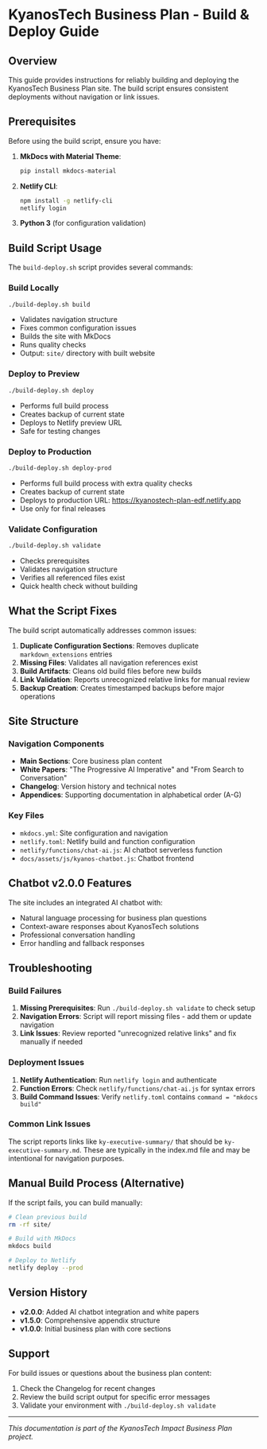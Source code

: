 # KyanosTech Business Plan - Build & Deploy Guide

## Overview

This guide provides instructions for reliably building and deploying the KyanosTech Business Plan site. The build script ensures consistent deployments without navigation or link issues.

## Prerequisites

Before using the build script, ensure you have:

1. **MkDocs with Material Theme**:
   ```bash
   pip install mkdocs-material
   ```

2. **Netlify CLI**:
   ```bash
   npm install -g netlify-cli
   netlify login
   ```

3. **Python 3** (for configuration validation)

## Build Script Usage

The `build-deploy.sh` script provides several commands:

### Build Locally
```bash
./build-deploy.sh build
```
- Validates navigation structure
- Fixes common configuration issues  
- Builds the site with MkDocs
- Runs quality checks
- Output: `site/` directory with built website

### Deploy to Preview
```bash
./build-deploy.sh deploy
```
- Performs full build process
- Creates backup of current state
- Deploys to Netlify preview URL
- Safe for testing changes

### Deploy to Production
```bash
./build-deploy.sh deploy-prod
```
- Performs full build process with extra quality checks
- Creates backup of current state
- Deploys to production URL: https://kyanostech-plan-edf.netlify.app
- Use only for final releases

### Validate Configuration
```bash
./build-deploy.sh validate
```
- Checks prerequisites
- Validates navigation structure
- Verifies all referenced files exist
- Quick health check without building

## What the Script Fixes

The build script automatically addresses common issues:

1. **Duplicate Configuration Sections**: Removes duplicate `markdown_extensions` entries
2. **Missing Files**: Validates all navigation references exist
3. **Build Artifacts**: Cleans old build files before new builds
4. **Link Validation**: Reports unrecognized relative links for manual review
5. **Backup Creation**: Creates timestamped backups before major operations

## Site Structure

### Navigation Components

- **Main Sections**: Core business plan content
- **White Papers**: "The Progressive AI Imperative" and "From Search to Conversation"
- **Changelog**: Version history and technical notes
- **Appendices**: Supporting documentation in alphabetical order (A-G)

### Key Files

- `mkdocs.yml`: Site configuration and navigation
- `netlify.toml`: Netlify build and function configuration
- `netlify/functions/chat-ai.js`: AI chatbot serverless function
- `docs/assets/js/kyanos-chatbot.js`: Chatbot frontend

## Chatbot v2.0.0 Features

The site includes an integrated AI chatbot with:

- Natural language processing for business plan questions
- Context-aware responses about KyanosTech solutions
- Professional conversation handling
- Error handling and fallback responses

## Troubleshooting

### Build Failures

1. **Missing Prerequisites**: Run `./build-deploy.sh validate` to check setup
2. **Navigation Errors**: Script will report missing files - add them or update navigation
3. **Link Issues**: Review reported "unrecognized relative links" and fix manually if needed

### Deployment Issues

1. **Netlify Authentication**: Run `netlify login` and authenticate
2. **Function Errors**: Check `netlify/functions/chat-ai.js` for syntax errors
3. **Build Command Issues**: Verify `netlify.toml` contains `command = "mkdocs build"`

### Common Link Issues

The script reports links like `ky-executive-summary/` that should be `ky-executive-summary.md`. These are typically in the index.md file and may be intentional for navigation purposes.

## Manual Build Process (Alternative)

If the script fails, you can build manually:

```bash
# Clean previous build
rm -rf site/

# Build with MkDocs
mkdocs build

# Deploy to Netlify
netlify deploy --prod
```

## Version History

- **v2.0.0**: Added AI chatbot integration and white papers
- **v1.5.0**: Comprehensive appendix structure
- **v1.0.0**: Initial business plan with core sections

## Support

For build issues or questions about the business plan content:

1. Check the Changelog for recent changes
2. Review the build script output for specific error messages
3. Validate your environment with `./build-deploy.sh validate`

---

*This documentation is part of the KyanosTech Impact Business Plan project.*